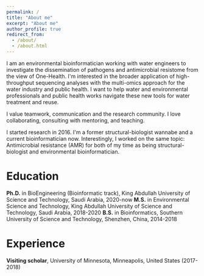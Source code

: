 ```yaml
---
permalink: /
title: "About me"
excerpt: "About me"
author_profile: true
redirect_from: 
  - /about/
  - /about.html
---
```

I am an environmental bioinformatician working with water engineers to investigate the dissemination of pathogens and antimicrobial resistome from the view of One-Health. I'm interested in the broader application of high-throughput sequencing analyses with the multi-omics approach for the water industry and public health. I want to help water and environmental professionals and public health works navigate these new tools for water treatment and reuse.

I value teamwork, communication and the research community. I love collaborating, consulting with mentoring, and teaching. 

I started research in 2016. I'm a former structural-biologist wannabe and a current bioinformatician now. Interestingly, I worked on the same topic: Antimicrobial resistance (AMR) for both of my time as being structural-biologist and environmental bioinformatician. 

Education
======
**Ph.D.** in BioEngineering (Bioinformatic track), King Abdullah University of Science and Technology, Saudi Arabia, 2020-now 
**M.S.** in Environmental Science and Technology, King Abdullah University of Science and Technology, Saudi Arabia, 2018-2020
**B.S.** in Bioinformatics, Southern University of Science and Technology, Shenzhen, China, 2014-2018

Experience
======
**Visiting scholar**, University of Minnesota, Minneapolis, United States (2017-2018)
